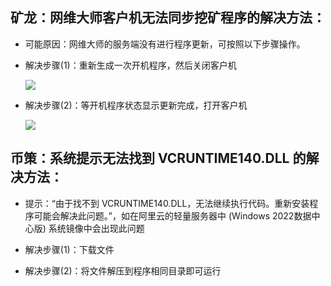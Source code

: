 ## 矿龙：网维大师客户机无法同步挖矿程序的解决方法：

- 可能原因：网维大师的服务端没有进行程序更新，可按照以下步骤操作。
- 解决步骤(1)：重新生成一次开机程序，然后关闭客户机

  <img src="https://github.com/qingshan2048/resource/blob/main/wangweidashi1.jpg">
- 解决步骤(2)：等开机程序状态显示更新完成，打开客户机

  <img src="https://github.com/qingshan2048/resource/blob/main/wangweidashi2.jpg">

## 币策：系统提示无法找到 VCRUNTIME140.DLL 的解决方法：

- 提示：“由于找不到 VCRUNTIME140.DLL，无法继续执行代码。重新安装程序可能会解决此问题。”，如在阿里云的轻量服务器中 (Windows 2022数据中心版) 系统镜像中会出现此问题
- 解决步骤(1)：下载文件

- 解决步骤(2)：将文件解压到程序相同目录即可运行
